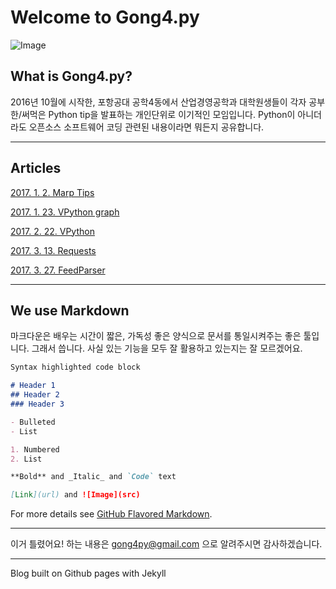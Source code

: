 # Welcome to Gong4.py

![Image](https://gong4py.github.io/images/importgong4py.png)

## What is Gong4.py?

2016년 10월에 시작한, 
포항공대 공학4동에서 산업경영공학과 대학원생들이 각자 공부한/써먹은 Python tip을 발표하는 
개인단위로 이기적인 모임입니다.
Python이 아니더라도 오픈소스 소프트웨어 코딩 관련된 내용이라면 뭐든지 공유합니다.

---
## Articles


[2017. 1.  2. Marp Tips](https://gong4py.github.io/20170102_MarpTips "by JuneTech")

[2017. 1. 23. VPython graph](https://gong4py.github.io/20170123_vpython_graph "by Taekho")

[2017. 2. 22. VPython](https://gong4py.github.io/20170222_vpython "by Taekho")

[2017. 3. 13. Requests](https://gong4py.github.io/20170313_Requests_noslide "by JuneTech")

[2017. 3. 27. FeedParser](https://gong4py.github.io/20170327_feedparser "by JuneTech")

---
## We use Markdown

마크다운은 배우는 시간이 짧은, 가독성 좋은 양식으로 문서를 통일시켜주는 좋은 툴입니다.
그래서 씁니다. 사실 있는 기능을 모두 잘 활용하고 있는지는 잘 모르겠어요. 

```markdown
Syntax highlighted code block

# Header 1
## Header 2
### Header 3

- Bulleted
- List

1. Numbered
2. List

**Bold** and _Italic_ and `Code` text

[Link](url) and ![Image](src)
```

For more details see [GitHub Flavored Markdown](https://guides.github.com/features/mastering-markdown/).

---
이거 틀렸어요! 하는 내용은 gong4py@gmail.com 으로 알려주시면 감사하겠습니다.

---
Blog built on Github pages with Jekyll